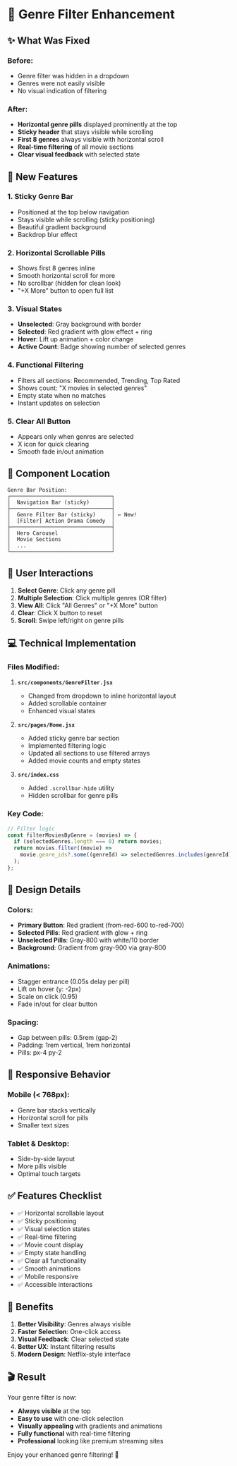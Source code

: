 # 🎯 Genre Filter Enhancement

## ✨ What Was Fixed

### Before:
- Genre filter was hidden in a dropdown
- Genres were not easily visible
- No visual indication of filtering

### After:
- **Horizontal genre pills** displayed prominently at the top
- **Sticky header** that stays visible while scrolling
- **First 8 genres** always visible with horizontal scroll
- **Real-time filtering** of all movie sections
- **Clear visual feedback** with selected state

## 🎨 New Features

### 1. **Sticky Genre Bar**
- Positioned at the top below navigation
- Stays visible while scrolling (sticky positioning)
- Beautiful gradient background
- Backdrop blur effect

### 2. **Horizontal Scrollable Pills**
- Shows first 8 genres inline
- Smooth horizontal scroll for more
- No scrollbar (hidden for clean look)
- "+X More" button to open full list

### 3. **Visual States**
- **Unselected**: Gray background with border
- **Selected**: Red gradient with glow effect + ring
- **Hover**: Lift up animation + color change
- **Active Count**: Badge showing number of selected genres

### 4. **Functional Filtering**
- Filters all sections: Recommended, Trending, Top Rated
- Shows count: "X movies in selected genres"
- Empty state when no matches
- Instant updates on selection

### 5. **Clear All Button**
- Appears only when genres are selected
- X icon for quick clearing
- Smooth fade in/out animation

## 📍 Component Location

```
Genre Bar Position:
┌────────────────────────────────┐
│  Navigation Bar (sticky)       │
├────────────────────────────────┤
│  Genre Filter Bar (sticky)     │ ← New!
│  [Filter] Action Drama Comedy  │
├────────────────────────────────┤
│  Hero Carousel                 │
│  Movie Sections                │
│  ...                           │
└────────────────────────────────┘
```

## 🎯 User Interactions

1. **Select Genre**: Click any genre pill
2. **Multiple Selection**: Click multiple genres (OR filter)
3. **View All**: Click "All Genres" or "+X More" button
4. **Clear**: Click X button to reset
5. **Scroll**: Swipe left/right on genre pills

## 💻 Technical Implementation

### Files Modified:
1. **`src/components/GenreFilter.jsx`**
   - Changed from dropdown to inline horizontal layout
   - Added scrollable container
   - Enhanced visual states

2. **`src/pages/Home.jsx`**
   - Added sticky genre bar section
   - Implemented filtering logic
   - Updated all sections to use filtered arrays
   - Added movie counts and empty states

3. **`src/index.css`**
   - Added `.scrollbar-hide` utility
   - Hidden scrollbar for genre pills

### Key Code:
```javascript
// Filter logic
const filterMoviesByGenre = (movies) => {
  if (selectedGenres.length === 0) return movies;
  return movies.filter((movie) =>
    movie.genre_ids?.some((genreId) => selectedGenres.includes(genreId))
  );
};
```

## 🎨 Design Details

### Colors:
- **Primary Button**: Red gradient (from-red-600 to-red-700)
- **Selected Pills**: Red gradient with glow + ring
- **Unselected Pills**: Gray-800 with white/10 border
- **Background**: Gradient from gray-900 via gray-800

### Animations:
- Stagger entrance (0.05s delay per pill)
- Lift on hover (y: -2px)
- Scale on click (0.95)
- Fade in/out for clear button

### Spacing:
- Gap between pills: 0.5rem (gap-2)
- Padding: 1rem vertical, 1rem horizontal
- Pills: px-4 py-2

## 📱 Responsive Behavior

### Mobile (< 768px):
- Genre bar stacks vertically
- Horizontal scroll for pills
- Smaller text sizes

### Tablet & Desktop:
- Side-by-side layout
- More pills visible
- Optimal touch targets

## ✅ Features Checklist

- ✅ Horizontal scrollable layout
- ✅ Sticky positioning
- ✅ Visual selection states
- ✅ Real-time filtering
- ✅ Movie count display
- ✅ Empty state handling
- ✅ Clear all functionality
- ✅ Smooth animations
- ✅ Mobile responsive
- ✅ Accessible interactions

## 🚀 Benefits

1. **Better Visibility**: Genres always visible
2. **Faster Selection**: One-click access
3. **Visual Feedback**: Clear selected state
4. **Better UX**: Instant filtering results
5. **Modern Design**: Netflix-style interface

## 🎬 Result

Your genre filter is now:
- **Always visible** at the top
- **Easy to use** with one-click selection
- **Visually appealing** with gradients and animations
- **Fully functional** with real-time filtering
- **Professional** looking like premium streaming sites

Enjoy your enhanced genre filtering! 🎯
